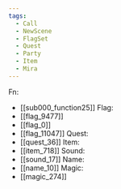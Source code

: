 ```yaml
---
tags:
  - Call
  - NewScene
  - FlagSet
  - Quest
  - Party
  - Item
  - Mira
---
```

Fn:
- [[sub000_function25]]
Flag:
- [[flag_9477]]
- [[flag_0]]
- [[flag_11047]]
Quest:
- [[quest_36]]
Item:
- [[item_718]]
Sound:
- [[sound_17]]
Name:
- [[name_10]]
Magic:
- [[magic_274]]
